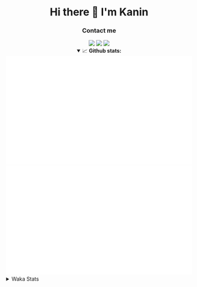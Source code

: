 <div align="center">
 <h1>Hi there 👋 I'm Kanin</h1>
 <h3>Contact me</h3>
 <a href="mailto:im@kanin.dev"><img src="https://img.shields.io/badge/gmail-%23D14836.svg?&style=for-the-badge&logo=gmail&logoColor=white"/></a>
 <a href="https://twitter.com/KaninDev"><img src="https://img.shields.io/badge/twitter-%231DA1F2.svg?&style=for-the-badge&logo=twitter&logoColor=white"/></a>
 <a href="https://www.linkedin.com/in/KaninDev"><img src="https://img.shields.io/badge/linkedin-%230077B5.svg?&style=for-the-badge&logo=linkedin&logoColor=white"/></a>
<details open>
  <summary>📈 <b>Github stats:</b></summary>
  <img src="https://github.com/Kanin/Kanin/blob/master/scripts/GitHubStats/generated/overview.svg"/>
  <img src="https://github.com/Kanin/Kanin/blob/master/scripts/GitHubStats/generated/languages.svg"/>
</details>
</div>

<details>
 <summary>Waka Stats</summary>

<!--START_SECTION:waka-->
![Profile Views](http://img.shields.io/badge/Profile%20Views-1-blue)

![Lines of code](https://img.shields.io/badge/From%20Hello%20World%20I%27ve%20Written-25615%20lines%20of%20code-blue)

**🐱 My Github Data** 

> 🏆 68 Contributions in the Year 2021
 > 
> 📦 18.5 kB Used in Github's Storage 
 > 
> 🚫 Not Opted to Hire
 > 
> 📜 9 Public Repositories 
 > 
> 🔑 4 Private Repositories  
 > 
**I'm an Early 🐤** 

```text
🌞 Morning    83 commits     █████░░░░░░░░░░░░░░░░░░░░   20.39% 
🌆 Daytime    122 commits    ███████░░░░░░░░░░░░░░░░░░   29.98% 
🌃 Evening    97 commits     ██████░░░░░░░░░░░░░░░░░░░   23.83% 
🌙 Night      105 commits    ██████░░░░░░░░░░░░░░░░░░░   25.8%

```
📅 **I'm Most Productive on Monday** 

```text
Monday       86 commits     █████░░░░░░░░░░░░░░░░░░░░   21.13% 
Tuesday      49 commits     ███░░░░░░░░░░░░░░░░░░░░░░   12.04% 
Wednesday    79 commits     ████░░░░░░░░░░░░░░░░░░░░░   19.41% 
Thursday     45 commits     ██░░░░░░░░░░░░░░░░░░░░░░░   11.06% 
Friday       46 commits     ██░░░░░░░░░░░░░░░░░░░░░░░   11.3% 
Saturday     38 commits     ██░░░░░░░░░░░░░░░░░░░░░░░   9.34% 
Sunday       64 commits     ████░░░░░░░░░░░░░░░░░░░░░   15.72%

```


📊 **This Week I Spent My Time On** 

```text
⌚︎ Time Zone: America/New_York

💬 Programming Languages: 
Python                   12 hrs 45 mins      ███████████████████████░░   91.63% 
virtualenv               43 mins             █░░░░░░░░░░░░░░░░░░░░░░░░   5.19% 
Other                    16 mins             ░░░░░░░░░░░░░░░░░░░░░░░░░   2.02% 
YAML                     4 mins              ░░░░░░░░░░░░░░░░░░░░░░░░░   0.57% 
SCSS                     2 mins              ░░░░░░░░░░░░░░░░░░░░░░░░░   0.28%

🔥 Editors: 
PyCharm                  13 hrs 52 mins      █████████████████████████   99.72% 
IntelliJ                 2 mins              ░░░░░░░░░░░░░░░░░░░░░░░░░   0.28%

🐱‍💻 Projects: 
Naila.py                 9 hrs 56 mins       █████████████████░░░░░░░░   71.4% 
CGLS                     3 hrs 56 mins       ███████░░░░░░░░░░░░░░░░░░   28.32% 
Kanin                    2 mins              ░░░░░░░░░░░░░░░░░░░░░░░░░   0.28%

💻 Operating System: 
Linux                    13 hrs 54 mins      █████████████████████████   100.0%

```

**I Mostly Code in Python** 

```text
Python                   19 repos            ███████████████████░░░░░░   76.0% 
JavaScript               3 repos             ███░░░░░░░░░░░░░░░░░░░░░░   12.0% 
Kotlin                   1 repo              █░░░░░░░░░░░░░░░░░░░░░░░░   4.0% 
HTML                     1 repo              █░░░░░░░░░░░░░░░░░░░░░░░░   4.0% 
Java                     1 repo              █░░░░░░░░░░░░░░░░░░░░░░░░   4.0%

```


**Timeline**

![Chart not found](https://raw.githubusercontent.com/Kanin/Kanin/master/charts/bar_graph.png) 


<!--END_SECTION:waka-->
</details>
